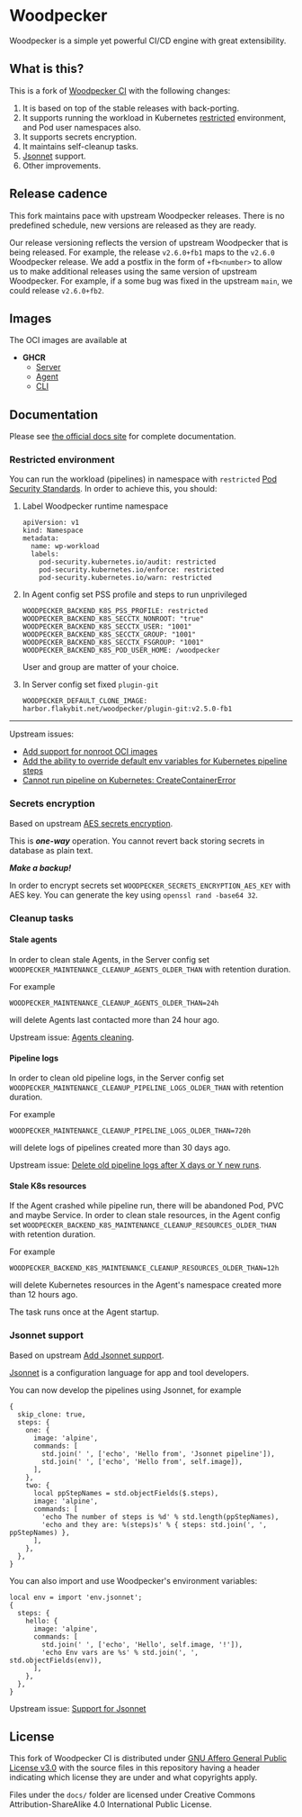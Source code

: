# Woodpecker

Woodpecker is a simple yet powerful CI/CD engine with great extensibility.

## What is this?

This is a fork of [Woodpecker CI](https://github.com/woodpecker-ci/woodpecker) with the following changes:

1. It is based on top of the stable releases with back-porting.
2. It supports running the workload in Kubernetes [restricted](https://kubernetes.io/docs/concepts/security/pod-security-standards) environment,
   and Pod user namespaces also.
3. It supports secrets encryption.
4. It maintains self-cleanup tasks.
5. [Jsonnet](https://jsonnet.org/) support.
6. Other improvements.

## Release cadence

This fork maintains pace with upstream Woodpecker releases.
There is no predefined schedule, new versions are released as they are ready.

Our release versioning reflects the version of upstream Woodpecker that is being released. 
For example, the release `v2.6.0+fb1` maps to the `v2.6.0` Woodpecker release. 
We add a postfix in the form of `+fb<number>` to allow us to make additional releases using the same version of upstream Woodpecker. 
For example, if a some bug was fixed in the upstream `main`, we could release `v2.6.0+fb2`.

## Images

The OCI images are available at
* **GHCR**
  * [Server](https://github.com/flakybitnet/woodpecker/pkgs/container/woodpecker-server)
  * [Agent](https://github.com/flakybitnet/woodpecker/pkgs/container/woodpecker-agent)
  * [CLI](https://github.com/flakybitnet/woodpecker/pkgs/container/woodpecker-cli)

## Documentation

Please see [the official docs site](https://woodpecker-ci.org/docs/intro) for complete documentation.

### Restricted environment

You can run the workload (pipelines) in namespace with `restricted` [Pod Security Standards](https://kubernetes.io/docs/concepts/security/pod-security-standards/).
In order to achieve this, you should:

1. Label Woodpecker runtime namespace

   ```
   apiVersion: v1
   kind: Namespace
   metadata:
     name: wp-workload
     labels:
       pod-security.kubernetes.io/audit: restricted
       pod-security.kubernetes.io/enforce: restricted
       pod-security.kubernetes.io/warn: restricted
   ```

2. In Agent config set PSS profile and steps to run unprivileged

   ```
   WOODPECKER_BACKEND_K8S_PSS_PROFILE: restricted
   WOODPECKER_BACKEND_K8S_SECCTX_NONROOT: "true"
   WOODPECKER_BACKEND_K8S_SECCTX_USER: "1001"
   WOODPECKER_BACKEND_K8S_SECCTX_GROUP: "1001"
   WOODPECKER_BACKEND_K8S_SECCTX_FSGROUP: "1001"
   WOODPECKER_BACKEND_K8S_POD_USER_HOME: /woodpecker
   ```
   
   User and group are matter of your choice.

3. In Server config set fixed `plugin-git`

   ```
   WOODPECKER_DEFAULT_CLONE_IMAGE: harbor.flakybit.net/woodpecker/plugin-git:v2.5.0-fb1
   ```

---

Upstream issues:
 * [Add support for nonroot OCI images](https://github.com/woodpecker-ci/woodpecker/issues/1077)
 * [Add the ability to override default env variables for Kubernetes pipeline steps](https://github.com/woodpecker-ci/woodpecker/issues/3164)
 * [Cannot run pipeline on Kubernetes: CreateContainerError](https://github.com/woodpecker-ci/woodpecker/issues/2510)

### Secrets encryption

Based on upstream [AES secrets encryption](https://github.com/woodpecker-ci/woodpecker/pull/2300).

This is **_one-way_** operation. You cannot revert back storing secrets in database as plain text.

**_Make a backup!_**

In order to encrypt secrets set `WOODPECKER_SECRETS_ENCRYPTION_AES_KEY` with AES key.
You can generate the key using `openssl rand -base64 32`.

### Cleanup tasks

#### Stale agents

In order to clean stale Agents, in the Server config set `WOODPECKER_MAINTENANCE_CLEANUP_AGENTS_OLDER_THAN` with retention duration.

For example
```
WOODPECKER_MAINTENANCE_CLEANUP_AGENTS_OLDER_THAN=24h
```
will delete Agents last contacted more than 24 hour ago.

Upstream issue: [Agents cleaning](https://github.com/woodpecker-ci/woodpecker/issues/3023).

#### Pipeline logs

In order to clean old pipeline logs, in the Server config set `WOODPECKER_MAINTENANCE_CLEANUP_PIPELINE_LOGS_OLDER_THAN` with retention duration.

For example
```
WOODPECKER_MAINTENANCE_CLEANUP_PIPELINE_LOGS_OLDER_THAN=720h
```
will delete logs of pipelines created more than 30 days ago.

Upstream issue: [Delete old pipeline logs after X days or Y new runs](https://github.com/woodpecker-ci/woodpecker/issues/1068).

#### Stale K8s resources

If the Agent crashed while pipeline run, there will be abandoned Pod, PVC and maybe Service.
In order to clean stale resources, in the Agent config set `WOODPECKER_BACKEND_K8S_MAINTENANCE_CLEANUP_RESOURCES_OLDER_THAN` with retention duration.

For example
```
WOODPECKER_BACKEND_K8S_MAINTENANCE_CLEANUP_RESOURCES_OLDER_THAN=12h
```
will delete Kubernetes resources in the Agent's namespace created more than 12 hours ago.

The task runs once at the Agent startup.

### Jsonnet support

Based on upstream [Add Jsonnet support](https://github.com/woodpecker-ci/woodpecker/pull/1396).

[Jsonnet](https://jsonnet.org/) is a configuration language for app and tool developers.

You can now develop the pipelines using Jsonnet, for example
```jsonnet
{
  skip_clone: true,
  steps: {
    one: {
      image: 'alpine',
      commands: [
        std.join(' ', ['echo', 'Hello from', 'Jsonnet pipeline']),
        std.join(' ', ['echo', 'Hello from', self.image]),
      ],
    },
    two: {
      local ppStepNames = std.objectFields($.steps),
      image: 'alpine',
      commands: [
        'echo The number of steps is %d' % std.length(ppStepNames),
        'echo and they are: %(steps)s' % { steps: std.join(', ', ppStepNames) },
      ],
    },
  },
}
```

You can also import and use Woodpecker's environment variables:
```jsonnet
local env = import 'env.jsonnet';
{
  steps: {
    hello: {
      image: 'alpine',
      commands: [
        std.join(' ', ['echo', 'Hello', self.image, '!']),
        'echo Env vars are %s' % std.join(', ', std.objectFields(env)),
      ],
    },
  },
}
```

Upstream issue: [Support for Jsonnet](https://github.com/woodpecker-ci/woodpecker/discussions/3277)

## License

This fork of Woodpecker CI is distributed under [GNU Affero General Public License v3.0](LICENSE)
with the source files in this repository having a header indicating which license they are under and what copyrights apply.

Files under the `docs/` folder are licensed under Creative Commons Attribution-ShareAlike 4.0 International Public License.
